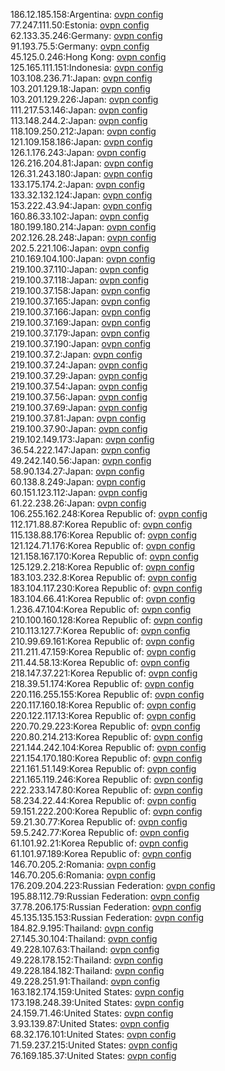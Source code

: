 186.12.185.158:Argentina: [ovpn config](vpn/186_12_185_158.ovpn)  
77.247.111.50:Estonia: [ovpn config](vpn/77_247_111_50.ovpn)  
62.133.35.246:Germany: [ovpn config](vpn/62_133_35_246.ovpn)  
91.193.75.5:Germany: [ovpn config](vpn/91_193_75_5.ovpn)  
45.125.0.246:Hong Kong: [ovpn config](vpn/45_125_0_246.ovpn)  
125.165.111.151:Indonesia: [ovpn config](vpn/125_165_111_151.ovpn)  
103.108.236.71:Japan: [ovpn config](vpn/103_108_236_71.ovpn)  
103.201.129.18:Japan: [ovpn config](vpn/103_201_129_18.ovpn)  
103.201.129.226:Japan: [ovpn config](vpn/103_201_129_226.ovpn)  
111.217.53.146:Japan: [ovpn config](vpn/111_217_53_146.ovpn)  
113.148.244.2:Japan: [ovpn config](vpn/113_148_244_2.ovpn)  
118.109.250.212:Japan: [ovpn config](vpn/118_109_250_212.ovpn)  
121.109.158.186:Japan: [ovpn config](vpn/121_109_158_186.ovpn)  
126.1.176.243:Japan: [ovpn config](vpn/126_1_176_243.ovpn)  
126.216.204.81:Japan: [ovpn config](vpn/126_216_204_81.ovpn)  
126.31.243.180:Japan: [ovpn config](vpn/126_31_243_180.ovpn)  
133.175.174.2:Japan: [ovpn config](vpn/133_175_174_2.ovpn)  
133.32.132.124:Japan: [ovpn config](vpn/133_32_132_124.ovpn)  
153.222.43.94:Japan: [ovpn config](vpn/153_222_43_94.ovpn)  
160.86.33.102:Japan: [ovpn config](vpn/160_86_33_102.ovpn)  
180.199.180.214:Japan: [ovpn config](vpn/180_199_180_214.ovpn)  
202.126.28.248:Japan: [ovpn config](vpn/202_126_28_248.ovpn)  
202.5.221.106:Japan: [ovpn config](vpn/202_5_221_106.ovpn)  
210.169.104.100:Japan: [ovpn config](vpn/210_169_104_100.ovpn)  
219.100.37.110:Japan: [ovpn config](vpn/219_100_37_110.ovpn)  
219.100.37.118:Japan: [ovpn config](vpn/219_100_37_118.ovpn)  
219.100.37.158:Japan: [ovpn config](vpn/219_100_37_158.ovpn)  
219.100.37.165:Japan: [ovpn config](vpn/219_100_37_165.ovpn)  
219.100.37.166:Japan: [ovpn config](vpn/219_100_37_166.ovpn)  
219.100.37.169:Japan: [ovpn config](vpn/219_100_37_169.ovpn)  
219.100.37.179:Japan: [ovpn config](vpn/219_100_37_179.ovpn)  
219.100.37.190:Japan: [ovpn config](vpn/219_100_37_190.ovpn)  
219.100.37.2:Japan: [ovpn config](vpn/219_100_37_2.ovpn)  
219.100.37.24:Japan: [ovpn config](vpn/219_100_37_24.ovpn)  
219.100.37.29:Japan: [ovpn config](vpn/219_100_37_29.ovpn)  
219.100.37.54:Japan: [ovpn config](vpn/219_100_37_54.ovpn)  
219.100.37.56:Japan: [ovpn config](vpn/219_100_37_56.ovpn)  
219.100.37.69:Japan: [ovpn config](vpn/219_100_37_69.ovpn)  
219.100.37.81:Japan: [ovpn config](vpn/219_100_37_81.ovpn)  
219.100.37.90:Japan: [ovpn config](vpn/219_100_37_90.ovpn)  
219.102.149.173:Japan: [ovpn config](vpn/219_102_149_173.ovpn)  
36.54.222.147:Japan: [ovpn config](vpn/36_54_222_147.ovpn)  
49.242.140.56:Japan: [ovpn config](vpn/49_242_140_56.ovpn)  
58.90.134.27:Japan: [ovpn config](vpn/58_90_134_27.ovpn)  
60.138.8.249:Japan: [ovpn config](vpn/60_138_8_249.ovpn)  
60.151.123.112:Japan: [ovpn config](vpn/60_151_123_112.ovpn)  
61.22.238.26:Japan: [ovpn config](vpn/61_22_238_26.ovpn)  
106.255.162.248:Korea Republic of: [ovpn config](vpn/106_255_162_248.ovpn)  
112.171.88.87:Korea Republic of: [ovpn config](vpn/112_171_88_87.ovpn)  
115.138.88.176:Korea Republic of: [ovpn config](vpn/115_138_88_176.ovpn)  
121.124.71.176:Korea Republic of: [ovpn config](vpn/121_124_71_176.ovpn)  
121.158.167.170:Korea Republic of: [ovpn config](vpn/121_158_167_170.ovpn)  
125.129.2.218:Korea Republic of: [ovpn config](vpn/125_129_2_218.ovpn)  
183.103.232.8:Korea Republic of: [ovpn config](vpn/183_103_232_8.ovpn)  
183.104.117.230:Korea Republic of: [ovpn config](vpn/183_104_117_230.ovpn)  
183.104.66.41:Korea Republic of: [ovpn config](vpn/183_104_66_41.ovpn)  
1.236.47.104:Korea Republic of: [ovpn config](vpn/1_236_47_104.ovpn)  
210.100.160.128:Korea Republic of: [ovpn config](vpn/210_100_160_128.ovpn)  
210.113.127.7:Korea Republic of: [ovpn config](vpn/210_113_127_7.ovpn)  
210.99.69.161:Korea Republic of: [ovpn config](vpn/210_99_69_161.ovpn)  
211.211.47.159:Korea Republic of: [ovpn config](vpn/211_211_47_159.ovpn)  
211.44.58.13:Korea Republic of: [ovpn config](vpn/211_44_58_13.ovpn)  
218.147.37.221:Korea Republic of: [ovpn config](vpn/218_147_37_221.ovpn)  
218.39.51.174:Korea Republic of: [ovpn config](vpn/218_39_51_174.ovpn)  
220.116.255.155:Korea Republic of: [ovpn config](vpn/220_116_255_155.ovpn)  
220.117.160.18:Korea Republic of: [ovpn config](vpn/220_117_160_18.ovpn)  
220.122.117.13:Korea Republic of: [ovpn config](vpn/220_122_117_13.ovpn)  
220.70.29.223:Korea Republic of: [ovpn config](vpn/220_70_29_223.ovpn)  
220.80.214.213:Korea Republic of: [ovpn config](vpn/220_80_214_213.ovpn)  
221.144.242.104:Korea Republic of: [ovpn config](vpn/221_144_242_104.ovpn)  
221.154.170.180:Korea Republic of: [ovpn config](vpn/221_154_170_180.ovpn)  
221.161.51.149:Korea Republic of: [ovpn config](vpn/221_161_51_149.ovpn)  
221.165.119.246:Korea Republic of: [ovpn config](vpn/221_165_119_246.ovpn)  
222.233.147.80:Korea Republic of: [ovpn config](vpn/222_233_147_80.ovpn)  
58.234.22.44:Korea Republic of: [ovpn config](vpn/58_234_22_44.ovpn)  
59.151.222.200:Korea Republic of: [ovpn config](vpn/59_151_222_200.ovpn)  
59.21.30.77:Korea Republic of: [ovpn config](vpn/59_21_30_77.ovpn)  
59.5.242.77:Korea Republic of: [ovpn config](vpn/59_5_242_77.ovpn)  
61.101.92.21:Korea Republic of: [ovpn config](vpn/61_101_92_21.ovpn)  
61.101.97.189:Korea Republic of: [ovpn config](vpn/61_101_97_189.ovpn)  
146.70.205.2:Romania: [ovpn config](vpn/146_70_205_2.ovpn)  
146.70.205.6:Romania: [ovpn config](vpn/146_70_205_6.ovpn)  
176.209.204.223:Russian Federation: [ovpn config](vpn/176_209_204_223.ovpn)  
195.88.112.79:Russian Federation: [ovpn config](vpn/195_88_112_79.ovpn)  
37.78.206.175:Russian Federation: [ovpn config](vpn/37_78_206_175.ovpn)  
45.135.135.153:Russian Federation: [ovpn config](vpn/45_135_135_153.ovpn)  
184.82.9.195:Thailand: [ovpn config](vpn/184_82_9_195.ovpn)  
27.145.30.104:Thailand: [ovpn config](vpn/27_145_30_104.ovpn)  
49.228.107.63:Thailand: [ovpn config](vpn/49_228_107_63.ovpn)  
49.228.178.152:Thailand: [ovpn config](vpn/49_228_178_152.ovpn)  
49.228.184.182:Thailand: [ovpn config](vpn/49_228_184_182.ovpn)  
49.228.251.91:Thailand: [ovpn config](vpn/49_228_251_91.ovpn)  
163.182.174.159:United States: [ovpn config](vpn/163_182_174_159.ovpn)  
173.198.248.39:United States: [ovpn config](vpn/173_198_248_39.ovpn)  
24.159.71.46:United States: [ovpn config](vpn/24_159_71_46.ovpn)  
3.93.139.87:United States: [ovpn config](vpn/3_93_139_87.ovpn)  
68.32.176.101:United States: [ovpn config](vpn/68_32_176_101.ovpn)  
71.59.237.215:United States: [ovpn config](vpn/71_59_237_215.ovpn)  
76.169.185.37:United States: [ovpn config](vpn/76_169_185_37.ovpn)  
